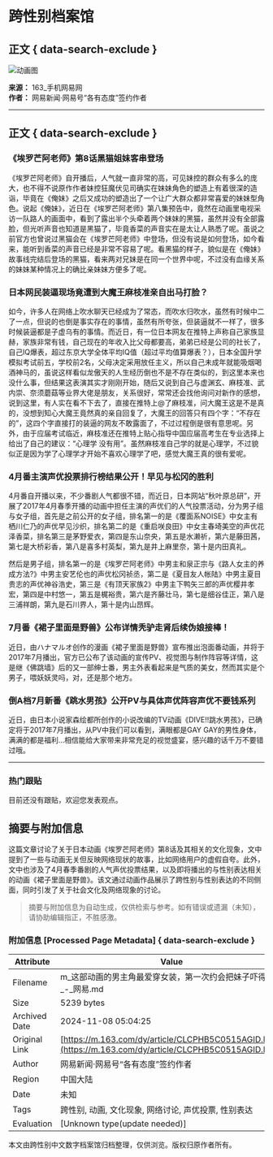 # 跨性别档案馆

## 正文 { data-search-exclude }


![动画图](![](https://nimg.ws.126.net/?url=https%3A%2F%2Fstatic.ws.126.net%2Ff2e%2Fwap%2Fcommon%2Fimages%2Fweixinfixed1200low.jpg&thumbnail=750x2147483647&quality=75&type=jpg))

**来源：** 163_手机网易网  
**作者：** 网易新闻·网易号“各有态度”签约作者

---

## 正文 { data-search-exclude }

### 《埃罗芒阿老师》第8话黑猫姐妹客串登场

《埃罗芒阿老师》自开播后，人气就一直非常的高，可见妹控的群众有多么的庞大，也不得不说原作作者妹控狂魔伏见司确实在妹妹角色的塑造上有着很深的造诣，毕竟在《俺妹》之后又成功的塑造出了一个让广大群众都非常喜爱的妹妹型角色。说起《俺妹》，近日在《埃罗芒阿老师》第八集预告中，竟然在动画里电视采访一队路人的画面中，看到了露出半个头牵着两个妹妹的黑猫，虽然并没有全部露脸，但光听声音也知道是黑猫了，毕竟香菜的声音实在是太让人熟悉了呢。虽说之前官方也曾说过黑猫会在《埃罗芒阿老师》中登场，但没有说是如何登场，如今看来，能听到香菜的声音已经是非常不容易了呢。看黑猫的样子，貌似是在《俺妹》故事线完结后登场的黑猫，看来两对兄妹是在同一个世界中呢，不过没有血缘关系的妹妹某种情况上的确比亲妹妹方便多了呢。

### 日本网民装逼现场竟遭到大魔王麻枝准亲自出马打脸？

如今，许多人在网络上吹水聊天已经成为了常态，而吹水归吹水，虽然有时候中二了一点，但说的也倒是事实存在的事情，虽然有所夸张，但装逼就不一样了，很多时候装逼都是子虚乌有的事情。而近日，有一位日本网友在推特上声称自己家族显赫，家族非常有钱，自己现在的年收入比父母都要高，弟弟已经是公司的社长了，自己IQ爆表，超过东京大学全体平均IQ值（超过平均值算爆表？），日本全国升学模拟考试前五，学校前2名，父母决定采用放任主义，所以自己未成年就能吸烟喝酒神马的，虽说这样看似龙傲天的人生经历倒也不是不存在类似的，到这里本来也没什么事，但结果这表演其实才刚刚开始，随后又说到自己与虚渊玄、麻枝准、武内崇、奈须蘑菇等业界大佬是朋友，关系很好，常常还会找他询问对新作的感想，说到这里，有人实在看不下去了，直接在推特上@了麻枝准，问大魔王这是不是真的，没想到知心大魔王竟然真的亲自回复了，大魔王的回答只有四个字：“不存在的”，这四个字直接打的装逼的网友不敢露面了，不过过程倒是很有意思呢。另外，由于应届考试临近，麻枝准还在推特上贴心指导中国应届高考生在专业选择上给出了自己的建议：“心理学 没有用”。虽然麻枝准自己学的就是心理学，不过貌似正是因为学了心理学才开始不喜欢心理学了吧，感觉大魔王真的很有爱呢。

### 4月番主演声优投票排行榜结果公开！早见与松冈的胜利

4月番自开播以来，不少番剧人气都很不错，而近日，日本网站“秋叶原总研”，开展了2017年4月春季开播的动画中担任主演的声优们的人气投票活动，分为男子组与女子组，首先是之前公开的女子组，排名第一的是《覆面系NOISE》中女主有栖川仁乃的声优早见沙织，排名第二的是《重启咲良田》中女主春埼美空的声优花泽香菜，排名第三是茅野爱衣，第四是东山奈央，第五是水濑祈，第六是藤田茜，第七是大桥彩香，第八是喜多村英梨，第九是井上麻里奈，第十是内田真礼。

然后是男子组，排名第一的是《埃罗芒阿老师》中男主和泉正宗与《路人女主的养成方法?》中男主安艺伦也的声优松冈祯丞，第二是《夏目友人帐陆》中男主夏目贵志的声优神谷浩史，第三是《有顶天家族2》中男主下鸭矢三郎的声优樱井孝宏，第四是中村悠一，第五是梶裕贵，第六是齐藤壮马，第七是细谷佳正，第八是三浦祥朗，第九是石川界人，第十是内山昂辉。

### 7月番《裙子里面是野兽》公布详情秃驴走肾后续伪娘接棒！

近日，由ハナマルオ创作的漫画《裙子里面是野兽》宣布推出泡面番动画，并将于2017年7月播出，官方已公布了该动画的宣传PV、视觉图与制作阵容等详情，这是继《佛跳墙》后的又一部绅士番，男主外表看起来是气质的美女，然而其实是个男子，喂妖妖灵吗，对，还是那个地方。

### 倒A档7月新番《跳水男孩》公开PV与具体声优阵容声优不要钱系列

近日，由日本小说家森绘都所创作的小说改编的TV动画《DIVE!!跳水男孩》，已确定将于2017年7月播出，从PV中我们可以看到，满眼都是GAY GAY的男性身体，满满的都是福利...相信能给大家带来非常充足的视觉盛宴，感兴趣的话千万不要错过哦。

---

### 热门跟贴

目前还没有跟贴，欢迎您发表观点。

## 摘要与附加信息

<!-- tcd_abstract -->
这篇文章讨论了关于日本动画《埃罗芒阿老师》第8话及其相关的文化现象，文中提到了一些与动画无关但反映网络现状的故事，比如网络用户的虚假自夸。此外，文中也涉及了4月春季番剧的人气声优投票结果，以及即将播出的与性别表达相关的动画《裙子里面是野兽》。该文通过动画作品展示了跨性别与性别表达的不同侧面，同时引发了关于社会文化及网络现象的讨论。
<!-- tcd_abstract_end -->

> 摘要与附加信息为自动生成，仅供检索与参考。如有错误或遗漏（未知），请协助编辑指正，不胜感激。

### 附加信息 [Processed Page Metadata] { data-search-exclude }

| Attribute       | Value                                  |
|-----------------|----------------------------------------|
| Filename        | m_这部动画的男主角最爱穿女装，第一次约会把妹子吓得够呛_-_网易.md                             |
| Size            | 5239 bytes                           |
| Archived Date   | 2024-11-08 05:04:25                             |
| Original Link   | [https://m.163.com/dy/article/CLCPHB5C0515AGID.html](https://m.163.com/dy/article/CLCPHB5C0515AGID.html)                       |
| Author          | 网易新闻·网易号“各有态度”签约作者                               |
| Region          | 中国大陆                               |
| Date            | 未知                                 |
| Tags            | 跨性别, 动画, 文化现象, 网络讨论, 声优投票, 性别表达                                 |
| Evaluation            | [Unknown type(update needed)]                                 |
<!-- tcd_table_end -->

本文由跨性别中文数字档案馆归档整理，仅供浏览。版权归原作者所有。
